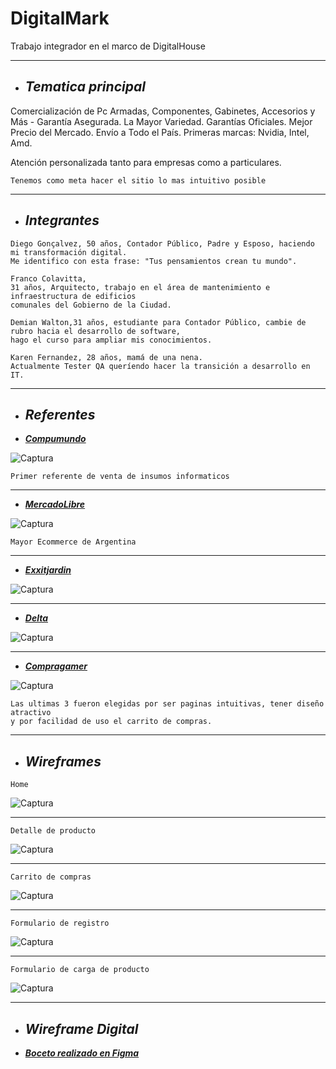 # DigitalMark
Trabajo integrador en el marco de DigitalHouse
___

+ ## ___Tematica principal___

Comercialización de Pc Armadas, Componentes, Gabinetes, Accesorios y Más - Garantía Asegurada. 
La Mayor Variedad. Garantías Oficiales. Mejor Precio del Mercado. Envío a Todo el País. Primeras marcas: Nvidia, Intel, Amd.

Atención personalizada tanto para empresas como a particulares.
```
Tenemos como meta hacer el sitio lo mas intuitivo posible
```
___

+ ## ___Integrantes___
    
```  
Diego Gonçalvez, 50 años, Contador Público, Padre y Esposo, haciendo mi transformación digital. 
Me identifico con esta frase: "Tus pensamientos crean tu mundo". 

```

```  
Franco Colavitta,
31 años, Arquitecto, trabajo en el área de mantenimiento e infraestructura de edificios 
comunales del Gobierno de la Ciudad.

```

```  
Demian Walton,31 años, estudiante para Contador Público, cambie de rubro hacia el desarrollo de software, 
hago el curso para ampliar mis conocimientos.

```

```  
Karen Fernandez, 28 años, mamá de una nena. 
Actualmente Tester QA queríendo hacer la transición a desarrollo en IT. 

```
___

+ ## ___Referentes___

- [___Compumundo___](https://www.compumundo.com/ar/)

![Captura](/Screens/Compumundo.png)
 ```
 Primer referente de venta de insumos informaticos
```
___

- [___MercadoLibre___](https://www.mercadolibre.com/ar/)

![Captura](/Screens/ML.png)
 ```
 Mayor Ecommerce de Argentina
```
___

- [___Exxitjardin___](https://www.exxitjardin.com/ar/)

![Captura](/Screens/exx.png)

___
- [___Delta___](https://www.delta.com/ar/)

![Captura](/Screens/delta.png)

___
- [___Compragamer___](https://www.compragamer.com/ar/)

![Captura](/Screens/compraGamer.png)

```
Las ultimas 3 fueron elegidas por ser paginas intuitivas, tener diseño atractivo 
y por facilidad de uso el carrito de compras.
```
___

+ ## ___Wireframes___

```
Home
```
![Captura](/Screens/Home.jpg)

___

```
Detalle de producto
```
![Captura](/Screens/Product_details.jpg)

___

```
Carrito de compras
```
![Captura](/Screens/cart.jpg)

___

```
Formulario de registro
```
![Captura](/Screens/Login.jpg)

___

```
Formulario de carga de producto
```
![Captura](/Screens/new_products.jpg)

___

+ ## ___Wireframe Digital___

- [___Boceto realizado en Figma___](https://www.figma.com/file/jg05OzD9lvP5J9yrdPi2Eg/Nuevos-productos?node-id=0%3A1)
